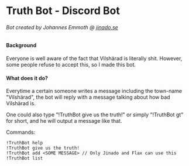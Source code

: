# Truth Bot - Discord Bot
###### Bot created by Johannes Emmoth @ [jinado.se](http://jinado.se)

#### Background

Everyone is well aware of the fact that Vilshärad is literally shit. However, some people refuse to accept this,
so I made this bot.

#### What does it do?

Everytime a certain someone writes a message including the town-name "Vilshärad", the bot will reply with a message
talking about how bad Vilshärad is.

One could also type "!TruthBot give us the truth!" or simply "!TruthBot gt" for short, and he will output a message like that.

Commands:

```
!TruthBot help
!TruthBot give us the truth!
!TruthBot add <SOME MESSAGE> // Only Jinado and Flax can use this
!TruthBot list
```
